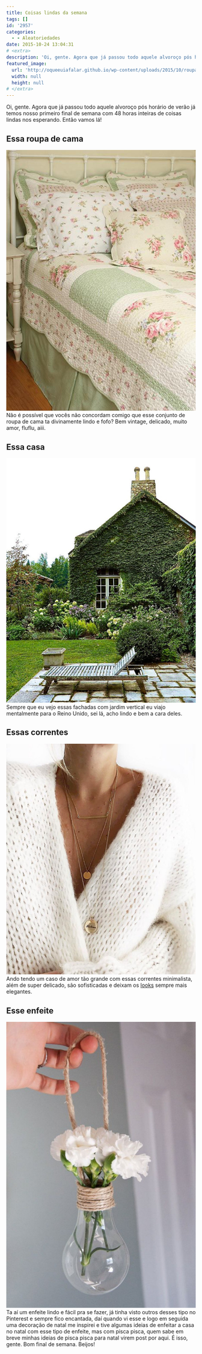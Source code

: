 ```yaml
---
title: Coisas lindas da semana
tags: []
id: '2957'
categories:
  - - Aleatoriedades
date: 2015-10-24 13:04:31
# <extra>
description: 'Oi, gente. Agora que já passou todo aquele alvoroço pós horário de verão já temos nosso primeiro final de semana com 48 horas inteiras de coisas lindas nos esperando. Então vamos lá! Essa roupa de cama Não é possível que vocês não concordam comigo que esse conjunto de roupa de cama ta divinamente lindo e fofo? Bem vintage, delicado, muito amor, fluflu, aiii. Essa casa Sempre que eu vejo essas fachadas com jardim vertical eu viajo mentalmente para o Reino Unido, sei lá, acho lindo e bem a cara deles. Essas correntes Ando tendo um caso de amor tão grande com essas correntes minimalista, além de super delicado, são sofisticadas e deixam os looks sempre mais elegantes. Esse enfeite Ta aí um enfeite lindo e fácil pra se fazer, já tinha visto outros desses tipo no Pinterest e sempre fico &hellip;'
featured_image: 
  url: 'http://oqueeuiafalar.github.io/wp-content/uploads/2015/10/roupa-de-cama-patchwork.jpg'
  width: null
  height: null
# </extra>
---
```


Oi, gente. Agora que já passou todo aquele alvoroço pós horário de verão já temos nosso primeiro final de semana com 48 horas inteiras de coisas lindas nos esperando. Então vamos lá!

## Essa roupa de cama

[![trabalho em patchwork](/wp-content/uploads/2015/10/roupa-de-cama-patchwork.jpg)](/wp-content/uploads/2015/10/roupa-de-cama-patchwork.jpg) Não é possível que vocês não concordam comigo que esse conjunto de roupa de cama ta divinamente lindo e fofo? Bem vintage, delicado, muito amor, fluflu, aiii.

## Essa casa

[![construção - jardim vertical](/wp-content/uploads/2015/10/casa-com-jardim-vertical.jpg)](/wp-content/uploads/2015/10/casa-com-jardim-vertical.jpg) Sempre que eu vejo essas fachadas com jardim vertical eu viajo mentalmente para o Reino Unido, sei lá, acho lindo e bem a cara deles.

## Essas correntes

[![correntes delicadas](/wp-content/uploads/2015/10/correntes-delicadas.jpg)](/wp-content/uploads/2015/10/correntes-delicadas.jpg) Ando tendo um caso de amor tão grande com essas correntes minimalista, além de super delicado, são sofisticadas e deixam os [looks](http://natalia.blog.br/category/look/) sempre mais elegantes.

## Esse enfeite

[![lâmpada - flores - decoração ](/wp-content/uploads/2015/10/decoração-com-lâmpada-680x1024.jpg)](/wp-content/uploads/2015/10/decoração-com-lâmpada.jpg) Ta aí um enfeite lindo e fácil pra se fazer, já tinha visto outros desses tipo no Pinterest e sempre fico encantada, daí quando vi esse e logo em seguida uma decoração de natal me inspirei e tive algumas ideias de enfeitar a casa no natal com esse tipo de enfeite, mas com pisca pisca, quem sabe em breve minhas ideias de pisca pisca para natal virem post por aqui. É isso, gente. Bom final de semana. Beijos!
